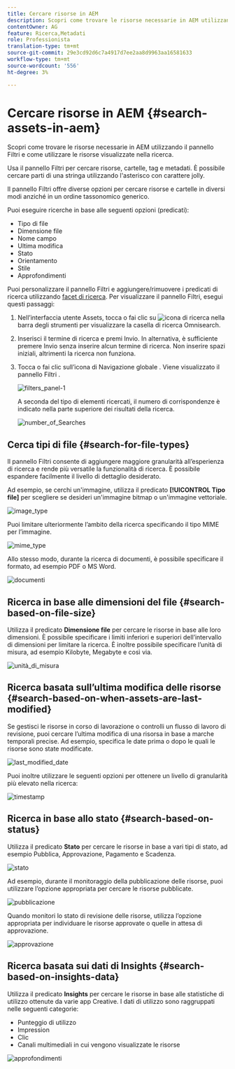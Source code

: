 ```yaml
---
title: Cercare risorse in AEM
description: Scopri come trovare le risorse necessarie in AEM utilizzando il pannello Filtri e come utilizzare le risorse visualizzate nella ricerca.
contentOwner: AG
feature: Ricerca,Metadati
role: Professionista
translation-type: tm+mt
source-git-commit: 29e3cd92d6c7a4917d7ee2aa8d9963aa16581633
workflow-type: tm+mt
source-wordcount: '556'
ht-degree: 3%

---
```



# Cercare risorse in AEM {#search-assets-in-aem}

Scopri come trovare le risorse necessarie in AEM utilizzando il pannello Filtri e come utilizzare le risorse visualizzate nella ricerca.

Usa il pannello Filtri per cercare risorse, cartelle, tag e metadati. È possibile cercare parti di una stringa utilizzando l&#39;asterisco con carattere jolly.

Il pannello Filtri offre diverse opzioni per cercare risorse e cartelle in diversi modi anziché in un ordine tassonomico generico.

Puoi eseguire ricerche in base alle seguenti opzioni (predicati):

* Tipo di file
* Dimensione file
* Nome campo
* Ultima modifica
* Stato
* Orientamento
* Stile
* Approfondimenti

<!-- TBD keystroke 65 article and port applicable changes here. This content goes. -->

Puoi personalizzare il pannello Filtri e aggiungere/rimuovere i predicati di ricerca utilizzando [facet di ricerca](search-facets.md). Per visualizzare il pannello Filtri, esegui questi passaggi:

1. Nell’interfaccia utente Assets, tocca o fai clic su ![icona di ricerca](assets/search_icon.png) nella barra degli strumenti per visualizzare la casella di ricerca Omnisearch.
1. Inserisci il termine di ricerca e premi Invio. In alternativa, è sufficiente premere Invio senza inserire alcun termine di ricerca. Non inserire spazi iniziali, altrimenti la ricerca non funziona.

1. Tocca o fai clic sull’icona di Navigazione globale . Viene visualizzato il pannello Filtri .

   ![filters_panel-1](assets/filters_panel-1.png)

   A seconda del tipo di elementi ricercati, il numero di corrispondenze è indicato nella parte superiore dei risultati della ricerca.

   ![number_of_Searches](assets/number_of_searches.png)

## Cerca tipi di file {#search-for-file-types}

Il pannello Filtri consente di aggiungere maggiore granularità all’esperienza di ricerca e rende più versatile la funzionalità di ricerca. È possibile espandere facilmente il livello di dettaglio desiderato.

Ad esempio, se cerchi un&#39;immagine, utilizza il predicato **[!UICONTROL Tipo file]** per scegliere se desideri un&#39;immagine bitmap o un&#39;immagine vettoriale.

![image_type](assets/image_type.png)

Puoi limitare ulteriormente l’ambito della ricerca specificando il tipo MIME per l’immagine.

![mime_type](assets/mime_type.png)

Allo stesso modo, durante la ricerca di documenti, è possibile specificare il formato, ad esempio PDF o MS Word.

![documenti](assets/documents.png)

## Ricerca in base alle dimensioni del file {#search-based-on-file-size}

Utilizza il predicato **Dimensione file** per cercare le risorse in base alle loro dimensioni. È possibile specificare i limiti inferiori e superiori dell’intervallo di dimensioni per limitare la ricerca. È inoltre possibile specificare l’unità di misura, ad esempio Kilobyte, Megabyte e così via.

![unità_di_misura](assets/unit_of_measure.png)

## Ricerca basata sull’ultima modifica delle risorse {#search-based-on-when-assets-are-last-modified}

Se gestisci le risorse in corso di lavorazione o controlli un flusso di lavoro di revisione, puoi cercare l’ultima modifica di una risorsa in base a marche temporali precise. Ad esempio, specifica le date prima o dopo le quali le risorse sono state modificate.

![last_modified_date](assets/last_modified_dates.png)

Puoi inoltre utilizzare le seguenti opzioni per ottenere un livello di granularità più elevato nella ricerca:

![timestamp](assets/timestamp.png)

## Ricerca in base allo stato {#search-based-on-status}

Utilizza il predicato **Stato** per cercare le risorse in base a vari tipi di stato, ad esempio Pubblica, Approvazione, Pagamento e Scadenza.

![stato](assets/status.png)

Ad esempio, durante il monitoraggio della pubblicazione delle risorse, puoi utilizzare l’opzione appropriata per cercare le risorse pubblicate.

![pubblicazione](assets/publish.png)

Quando monitori lo stato di revisione delle risorse, utilizza l’opzione appropriata per individuare le risorse approvate o quelle in attesa di approvazione.

![approvazione](assets/approval.png)

## Ricerca basata sui dati di Insights {#search-based-on-insights-data}

Utilizza il predicato **Insights** per cercare le risorse in base alle statistiche di utilizzo ottenute da varie app Creative. I dati di utilizzo sono raggruppati nelle seguenti categorie:

* Punteggio di utilizzo
* Impression
* Clic
* Canali multimediali in cui vengono visualizzate le risorse

![approfondimenti](assets/insights.png)
